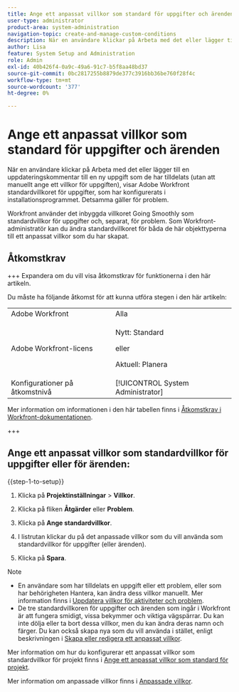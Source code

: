 ```yaml
---
title: Ange ett anpassat villkor som standard för uppgifter och ärenden
user-type: administrator
product-area: system-administration
navigation-topic: create-and-manage-custom-conditions
description: När en användare klickar på Arbeta med det eller lägger till en uppdateringskommentar till en ny uppgift som de har tilldelats (utan att manuellt ange ett villkor för uppgiften), visar Adobe Workfront standardvillkoret för uppgifter, som har konfigurerats i installationsprogrammet. Detsamma gäller för problem.
author: Lisa
feature: System Setup and Administration
role: Admin
exl-id: 40b426f4-0a9c-49a6-91c7-b5f8aa48bd37
source-git-commit: 0bc2817255b8879de377c3916bb36be760f28f4c
workflow-type: tm+mt
source-wordcount: '377'
ht-degree: 0%

---
```


# Ange ett anpassat villkor som standard för uppgifter och ärenden

När en användare klickar på Arbeta med det eller lägger till en uppdateringskommentar till en ny uppgift som de har tilldelats (utan att manuellt ange ett villkor för uppgiften), visar Adobe Workfront standardvillkoret för uppgifter, som har konfigurerats i installationsprogrammet. Detsamma gäller för problem.

Workfront använder det inbyggda villkoret Going Smoothly som standardvillkor för uppgifter och, separat, för problem. Som Workfront-administratör kan du ändra standardvillkoret för båda de här objekttyperna till ett anpassat villkor som du har skapat.

## Åtkomstkrav

+++ Expandera om du vill visa åtkomstkrav för funktionerna i den här artikeln.

Du måste ha följande åtkomst för att kunna utföra stegen i den här artikeln:

<table style="table-layout:auto"> 
 <col> 
 <col> 
 <tbody> 
  <tr> 
   <td role="rowheader">Adobe Workfront</td> 
   <td>Alla</td> 
  </tr> 
  <tr> 
  <tr> 
   <td role="rowheader">Adobe Workfront-licens</td> 
   <td><p>Nytt: Standard</p>
       <p>eller</p>
       <p>Aktuell: Planera</p></td>
  </tr> 
  </tr> 
  <tr> 
   <td role="rowheader">Konfigurationer på åtkomstnivå</td> 
   <td>[!UICONTROL System Administrator]</td>
  </tr> 
 </tbody> 
</table>

Mer information om informationen i den här tabellen finns i [Åtkomstkrav i Workfront-dokumentationen](/help/quicksilver/administration-and-setup/add-users/access-levels-and-object-permissions/access-level-requirements-in-documentation.md).

+++

## Ange ett anpassat villkor som standardvillkor för uppgifter eller för ärenden:

{{step-1-to-setup}}

1. Klicka på **Projektinställningar** > **Villkor**.

1. Klicka på fliken **Åtgärder** eller **Problem**.

1. Klicka på **Ange standardvillkor**.
1. I listrutan klickar du på det anpassade villkor som du vill använda som standardvillkor för uppgifter (eller ärenden).
1. Klicka på **Spara**.

>[!NOTE]
>
>* En användare som har tilldelats en uppgift eller ett problem, eller som har behörigheten Hantera, kan ändra dess villkor manuellt. Mer information finns i [Uppdatera villkor för aktiviteter och problem](../../../manage-work/projects/updating-work-in-a-project/update-condition-for-tasks-and-issues.md).
>* De tre standardvillkoren för uppgifter och ärenden som ingår i Workfront är att fungera smidigt, vissa bekymmer och viktiga vägspärrar. Du kan inte dölja eller ta bort dessa villkor, men du kan ändra deras namn och färger. Du kan också skapa nya som du vill använda i stället, enligt beskrivningen i [Skapa eller redigera ett anpassat villkor](../../../administration-and-setup/customize-workfront/create-manage-custom-conditions/create-edit-custom-conditions.md).
>

Mer information om hur du konfigurerar ett anpassat villkor som standardvillkor för projekt finns i [Ange ett anpassat villkor som standard för projekt](../../../administration-and-setup/customize-workfront/create-manage-custom-conditions/set-custom-condition-default-projects.md).

Mer information om anpassade villkor finns i [Anpassade villkor](../../../administration-and-setup/customize-workfront/create-manage-custom-conditions/custom-conditions.md).
